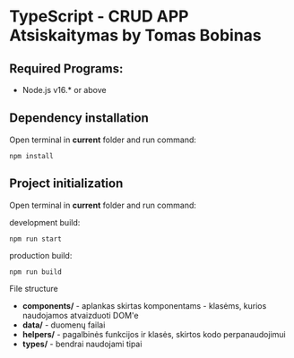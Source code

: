 # TypeScript - CRUD APP Atsiskaitymas by Tomas Bobinas

## Required Programs:
* Node.js v16.* or above
  
## Dependency installation
Open terminal in __current__ folder and run command:
```
npm install
```

## Project initialization
Open terminal in __current__ folder and run command:

development build:
```
npm run start
```
production build:
```
npm run build
```

File structure
* __components/__ - aplankas skirtas komponentams - klasėms, kurios naudojamos atvaizduoti DOM'e
* __data/__ - duomenų failai
* __helpers/__ - pagalbinės funkcijos ir klasės, skirtos kodo perpanaudojimui
* __types/__ - bendrai naudojami tipai